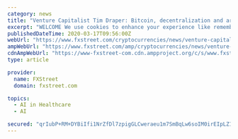 ```yaml
---
category: news
title: "Venture Capitalist Tim Draper: Bitcoin, decentralization and artificial intelligence could transform global industries"
excerpt: "WELCOME We use cookies to enhance your experience like remembering your Time Zone. We have updated our privacy policy please check our Terms&Conditions Accept and Continue Industries that could be transformed using decentralization,"
publishedDateTime: 2020-03-17T09:56:00Z
webUrl: "https://www.fxstreet.com/cryptocurrencies/news/venture-capitalist-tim-draper-bitcoin-decentralization-and-artificial-intelligence-could-transform-global-industries-202003170949"
ampWebUrl: "https://www.fxstreet.com/amp/cryptocurrencies/news/venture-capitalist-tim-draper-bitcoin-decentralization-and-artificial-intelligence-could-transform-global-industries-202003170949"
cdnAmpWebUrl: "https://www-fxstreet-com.cdn.ampproject.org/c/s/www.fxstreet.com/amp/cryptocurrencies/news/venture-capitalist-tim-draper-bitcoin-decentralization-and-artificial-intelligence-could-transform-global-industries-202003170949"
type: article

provider:
  name: FXStreet
  domain: fxstreet.com

topics:
  - AI in Healthcare
  - AI

secured: "qrIubP+RM+DYBiIfi1NrZfDl7zpigGLCweraeu1m7SmBqLw6soIM0irEIpLZ1xrBMzc4oh5S/DRdEAI2GRaQqIw+1Suh5O9V5nUM03tdLacKOlG004xNByBby2QiqH5pP6km38Jpb9tz2cKPgm8AM7vt86t41tEhu33QvKrmbbx18tTUH03n6OzgBDzWT0GJFQXU1PK+Sz3NmxtL6J5nCF9jelEPAb/t6zQyp7mEqELFr11qYGCbshufcDeDJfpI3Y6V1nR0OHTdUElU1vOPCiK1m/v++0Fx3jxi8D5jOLsWbQrTsTBUkMk3AI2OcKwTqKBcYrdTj5C0tTTLg7hN4OmQaF1aomwyVFxbMtDfJwQx3vbn1hLdInOjY+tU+noBBHzXuR0j2QuQTLrb9mni9EHBhhsyAcsGdm4QhfjJyhEqja7JJ40v/uABNfA2reLSq7MJSEea9sfGhtZo82ft2vjsUPNr/xM5R7lrqASBH3w=;1pDZtrO9fDFTL8hiPxsMkA=="
---
```


